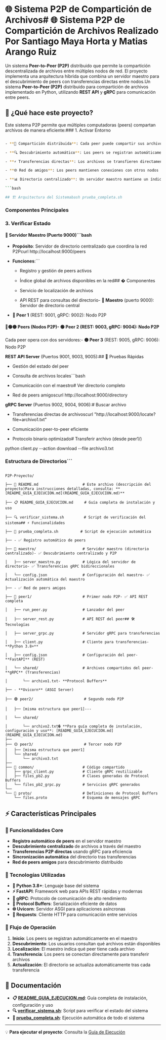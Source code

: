 # 🌐 Sistema P2P de Compartición de Archivos# 🌐 Sistema P2P de Compartición de Archivos Realizado Por Santiago Maya Horta y Matias Arango Ruiz


Un sistema **Peer-to-Peer (P2P)** distribuido que permite la compartición descentralizada de archivos entre múltiples nodos de red. El proyecto implementa una arquitectura híbrida que combina un servidor maestro para el descubrimiento de peers con transferencias directas entre nodos.Un sistema **Peer-to-Peer (P2P)** distribuido para compartición de archivos implementado en Python, utilizando **REST API** y **gRPC** para comunicación entre peers.



## 🎯 ¿Qué hace este proyecto?



Este sistema P2P permite que múltiples computadoras (peers) compartan archivos de manera eficiente:### 1. Activar Entorno

```bash

- **📁 Compartición distribuida**: Cada peer puede compartir sus archivos con la redcd P2P-Proyecto

- **🔍 Descubrimiento automático**: Los peers se registran automáticamente y pueden encontrar archivos en otros nodossource venv/bin/activate

- **⚡ Transferencias directas**: Los archivos se transfieren directamente entre peers usando gRPC```

- **🌐 Red de amigos**: Los peers mantienen conexiones con otros nodos conocidos

- **📊 Directorio centralizado**: Un servidor maestro mantiene un índice global de archivos disponibles### 2. Ejecutar Sistema Completo

```bash

## 🏗️ Arquitectura del Sistemabash prueba_completa.sh

```

### Componentes Principales

### 3. Verificar Estado

#### 🎯 **Servidor Maestro** (Puerto 9000)```bash

- **Propósito**: Servidor de directorio centralizado que coordina la red P2Pcurl http://localhost:9000/peers

- **Funciones**:```

  - Registro y gestión de peers activos

  - Índice global de archivos disponibles en la red## � Componentes

  - Servicio de localización de archivos

  - API REST para consultas del directorio- **🎯 Maestro** (puerto 9000): Servidor de directorio central

- **🔵 Peer 1** (REST: 9001, gRPC: 9002): Nodo P2P

#### 🔵🟢🟡 **Peers** (Nodos P2P)- **🟢 Peer 2** (REST: 9003, gRPC: 9004): Nodo P2P  

Cada peer opera con dos servidores:- **🟡 Peer 3** (REST: 9005, gRPC: 9006): Nodo P2P



**REST API Server** (Puertos 9001, 9003, 9005):## 🧪 Pruebas Rápidas

- Gestión del estado del peer

- Consulta de archivos locales```bash

- Comunicación con el maestro# Ver directorio completo

- Red de peers amigoscurl http://localhost:9000/directory



**gRPC Server** (Puertos 9002, 9004, 9006):# Buscar archivo

- Transferencias directas de archivoscurl "http://localhost:9000/locate?file=archivo1.txt"

- Comunicación peer-to-peer eficiente

- Protocolo binario optimizado# Transferir archivo (desde peer1/)

python client.py --action download --file archivo3.txt

### Estructura de Directorios```



```## 📖 Documentación Completa

P2P-Proyecto/

├── 📄 README.md                    # Este archivo (descripción del proyecto)Para instrucciones detalladas, consulta: **[README_GUIA_EJECUCION.md](README_GUIA_EJECUCION.md)**

├── 📋 README_GUIA_EJECUCION.md     # Guía completa de instalación y uso

├── 🔍 verificar_sistema.sh         # Script de verificación del sistema## ⚡ Funcionalidades

├── 🚀 prueba_completa.sh          # Script de ejecución automática

├── - ✅ Registro automático de peers

├── 🎯 maestro/                     # Servidor maestro (directorio centralizado)- ✅ Descubrimiento centralizado y P2P

│   ├── server_maestro.py          # Lógica del servidor de directorio- ✅ Transferencias gRPC bidireccionales

│   └── config.json                # Configuración del maestro- ✅ Actualización automática del maestro

├── - ✅ Red de peers amigos

├── 🔵 peer1/                       # Primer nodo P2P- ✅ API REST completa

│   ├── run_peer.py                # Lanzador del peer

│   ├── server_rest.py             # API REST del peer## 🛠️ Tecnologías

│   ├── server_grpc.py             # Servidor gRPC para transferencias

│   ├── client.py                  # Cliente para transferencias- **Python 3.8+**

│   ├── config.json                # Configuración del peer- **FastAPI** (REST)

│   └── shared/                    # Archivos compartidos del peer- **gRPC** (Transferencias)

│       └── archivo1.txt- **Protocol Buffers**

├── - **Uvicorn** (ASGI Server)

├── 🟢 peer2/                       # Segundo nodo P2P

│   ├── [misma estructura que peer1]---

│   └── shared/

│       └── archivo2.txt� **Para guía completa de instalación, configuración y uso**: [README_GUIA_EJECUCION.md](README_GUIA_EJECUCION.md)
├── 
├── 🟡 peer3/                       # Tercer nodo P2P
│   ├── [misma estructura que peer1]
│   └── shared/
│       └── archivo3.txt
├── 
├── 🔌 common/                      # Código compartido
│   ├── grpc_client.py             # Cliente gRPC reutilizable
│   ├── files_pb2.py               # Clases generadas de Protocol Buffers
│   └── files_pb2_grpc.py          # Servicios gRPC generados
└── 
└── 📝 proto/                       # Definiciones de Protocol Buffers
    └── files.proto                # Esquema de mensajes gRPC
```

## ⚡ Características Principales

### 🌟 **Funcionalidades Core**
- **Registro automático de peers** en el servidor maestro
- **Descubrimiento centralizado** de archivos a través del maestro
- **Transferencias P2P directas** usando gRPC para eficiencia
- **Sincronización automática** del directorio tras transferencias
- **Red de peers amigos** para descubrimiento distribuido

### 🔧 **Tecnologías Utilizadas**
- **🐍 Python 3.8+**: Lenguaje base del sistema
- **⚡ FastAPI**: Framework web para APIs REST rápidas y modernas
- **🚀 gRPC**: Protocolo de comunicación de alto rendimiento
- **📡 Protocol Buffers**: Serialización eficiente de datos
- **🌐 Uvicorn**: Servidor ASGI para aplicaciones asíncronas
- **📨 Requests**: Cliente HTTP para comunicación entre servicios

### 🔄 **Flujo de Operación**
1. **Inicio**: Los peers se registran automáticamente en el maestro
2. **Descubrimiento**: Los usuarios consultan qué archivos están disponibles
3. **Localización**: El maestro indica qué peer tiene cada archivo
4. **Transferencia**: Los peers se conectan directamente para transferir archivos
5. **Actualización**: El directorio se actualiza automáticamente tras cada transferencia

## 📖 Documentación

- **📋 [README_GUIA_EJECUCION.md](README_GUIA_EJECUCION.md)**: Guía completa de instalación, configuración y uso
- **🔍 [verificar_sistema.sh](verificar_sistema.sh)**: Script para verificar el estado del sistema
- **🚀 [prueba_completa.sh](prueba_completa.sh)**: Ejecución automática de todo el sistema

---

💡 **Para ejecutar el proyecto**: Consulta la [Guía de Ejecución](README_GUIA_EJECUCION.md)
